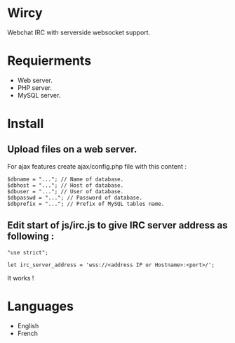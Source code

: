 # Wircy
Webchat IRC with serverside websocket support.

# Requierments
- Web server.
- PHP server.
- MySQL server.

# Install
## Upload files on a web server.
For ajax features create ajax/config.php file with this content :

```
$dbname = "..."; // Name of database.
$dbhost = "..."; // Host of database.
$dbuser = "..."; // User of database.
$dbpasswd = "..."; // Password of database.
$dbprefix = "..."; // Prefix of MySQL tables name.
```


## Edit start of js/irc.js to give IRC server address as following :

```
"use strict";

let irc_server_address = 'wss://<address IP or Hostname>:<port>/';
```

It works !

# Languages
- English
- French
